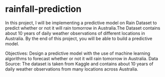 # rainfall-prediction
In this project, I will be implementing a predictive model on Rain Dataset to predict whether or not it will rain tomorrow in Australia.The Dataset contains about 10 years of daily weather observations of different locations in Australia. By the end of this project, you will be able to build a predictive model.

Objectives:
Design a predictive model with the use of machine learning algorithms to forecast whether or not it will rain tomorrow in Australia.
Data Source:
The dataset is taken from Kaggle and contains about 10 years of daily weather observations from many locations across Australia.
